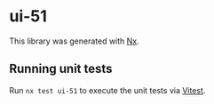 # ui-51

This library was generated with [Nx](https://nx.dev).

## Running unit tests

Run `nx test ui-51` to execute the unit tests via [Vitest](https://vitest.dev/).
